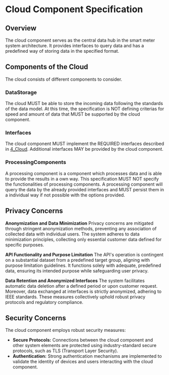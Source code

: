 # Cloud Component Specification

## Overview

The cloud component serves as the central data hub in the smart meter system architecture. It provides interfaces to query data and has a predefined way of storing data in the specified format.

## Components of the Cloud

The cloud consists of different components to consider.

### DataStorage

The cloud MUST be able to store the incoming data following the standards of the data model. At this time, the specification is NOT defining criterias for speed and amount of data that MUST be supported by the cloud component.

### Interfaces

The cloud component MUST implement the REQUIRED interfaces described in [4_Cloud](./../4_Cloud/README.md). Additional interfaces MAY be provided by the cloud component.

### ProcessingComponents

A processing component is a component which processes data and is able to provide the results in a own way. This specification MUST NOT specify the functionalities of processing components. A processing component will query the data by the already provided interfaces and MUST persist them in a individual way if not possible with the options provided.

## Privacy Concerns

**Anonymization and Data Minimization**
Privacy concerns are mitigated through stringent anonymization methods, preventing any association of collected data with individual users. The system adheres to data minimization principles, collecting only essential customer data defined for specific purposes.

**API Functionality and Purpose Limitation**
The API's operation is contingent on a substantial dataset from a predefined target group, aligning with purpose limitation guidelines. It functions solely with adequate, predefined data, ensuring its intended purpose while safeguarding user privacy.

**Data Retention and Anonymized Interfaces**
The system facilitates automatic data deletion after a defined period or upon customer request. Moreover, data exchanged at interfaces is strictly anonymized, adhering to IEEE standards. These measures collectively uphold robust privacy protocols and regulatory compliance.

## Security Concerns

The cloud component employs robust security measures:

- **Secure Protocols:** Connections between the cloud component and other system elements are protected using industry-standard secure protocols, such as TLS (Transport Layer Security).
- **Authentication:** Strong authentication mechanisms are implemented to validate the identity of devices and users interacting with the cloud component.





